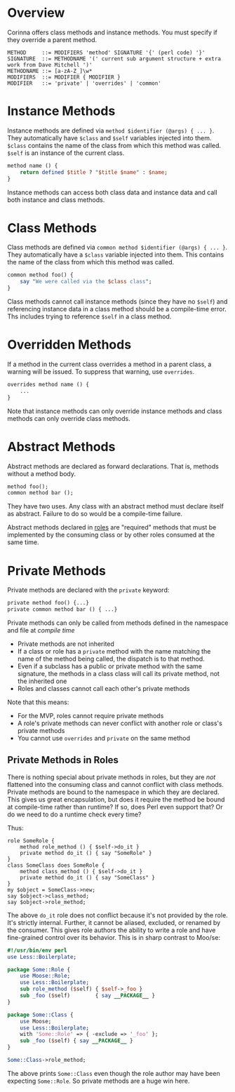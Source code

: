 # Overview

Corinna offers class methods and instance methods. You must specify if they
override a parent method.

```
METHOD     ::= MODIFIERS 'method' SIGNATURE '{' (perl code) '}'
SIGNATURE  ::= METHODNAME '(' current sub argument structure + extra work from Dave Mitchell ')'
METHODNAME ::= [a-zA-Z_]\w*
MODIFIERS  ::= MODIFIER { MODIFIER }
MODIFIER   ::= 'private' | 'overrides' | 'common' 
```

# Instance Methods

Instance methods are defined via `method $identifier (@args) { ... }`.  They
automatically have `$class` and `$self` variables injected into them. `$class`
contains the name of the class from which this method was called. `$self` is
an instance of the current class.

```perl
method name () {
    return defined $title ? "$title $name" : $name;
}
```

Instance methods can access both class data and instance data and call both
instance and class methods.

# Class Methods

Class methods are defined via `common method $identifier (@args) { ... }`.
They automatically have a `$class` variable injected into them. This contains
the name of the class from which this method was called.

```perl
common method foo() {
    say "We were called via the $class class";
}
```

Class methods cannot call instance methods (since they have no `$self`) and
referencing instance data in a class method should be a compile-time error.
Ths includes trying to reference `$self` in a class method.

# Overridden Methods

If a method in the current class overrides a method in a parent class, a warning
will be issued. To suppress that warning, use `overrides`.

```perl
overrides method name () {
    ...
}
```

Note that instance methods can only override instance methods and class
methods can only override class methods.

# Abstract Methods

Abstract methods are declared as forward declarations. That is, methods
without a method body.

```perl
method foo();
common method bar ();
```

They have two uses. Any class with an abstract method must declare itself as
abstract. Failure to do so would be a compile-time failure.

Abstract methods declared in [roles](roles.md) are "required" methods that
must be implemented by the consuming class or by other roles consumed at the
same time.

# Private Methods

Private methods are declared with the `private` keyword:

```perl
private method foo() {...}
private common method bar () { ...}
```

Private methods can only be called from methods defined in the namespace and file at _compile time_

* Private methods are not inherited
* If a class or role has a `private` method with the name matching the name of the method being called, the dispatch is to that method.
* Even if a subclass has a public or private method with the same signature, the methods in a class class will call its private method, not the inherited one
* Roles and classes cannot call each other's private methods

Note that this means:

* For the MVP, roles cannot require private methods
* A role's private methods can never conflict with another role or class's private methods
* You cannot use `overrides` and `private` on the same method

## Private Methods in Roles

There is nothing special about private methods in roles, but they are _not_
flattened into the consuming class and cannot conflict with class methods.
Private methods are bound to the namespace in which they are declared. This
gives us great encapsulation, but does it require the method be bound at
compile-time rather than runtime? If so, does Perl even support that? Or do we
need to do a runtime check every time?

Thus:

```
role SomeRole {
    method role_method () { $self->do_it }
    private method do_it () { say "SomeRole" }
}
class SomeClass does SomeRole {
    method class_method () { $self->do_it }
    private method do_it () { say "SomeClass" }
}
my $object = SomeClass->new;
say $object->class_method;
say $object->role_method;
```

The above `do_it` role does not conflict because it's not provided by the role.
It's strictly internal. Further, it cannot be aliased, excluded, or renamed by
the consumer. This gives role authors the ability to write a role and have
fine-grained control over its behavior. This is in sharp contrast to Moo/se:

```perl
#!/usr/bin/env perl
use Less::Boilerplate;

package Some::Role {
    use Moose::Role;
    use Less::Boilerplate;
    sub role_method ($self) { $self->_foo }
    sub _foo ($self)        { say __PACKAGE__ }
}

package Some::Class {
    use Moose;
    use Less::Boilerplate;
    with 'Some::Role' => { -exclude => '_foo' };
    sub _foo ($self) { say __PACKAGE__ }
}

Some::Class->role_method;
```

The above prints `Some::Class` even though the role author may have been
expecting `Some::Role`. So private methods are a huge win here.
